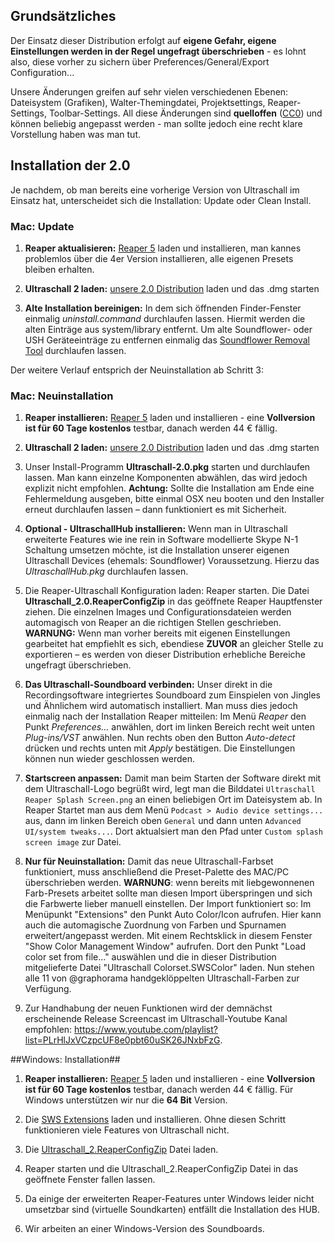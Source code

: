 
## Grundsätzliches

Der Einsatz dieser Distribution erfolgt auf **eigene Gefahr, eigene Einstellungen werden in der Regel ungefragt überschrieben** - es lohnt also, diese vorher zu sichern über Preferences/General/Export Configuration...

Unsere Änderungen greifen auf sehr vielen verschiedenen Ebenen: Dateisystem (Grafiken), Walter-Themingdatei, Projektsettings, Reaper-Settings, Toolbar-Settings. All diese Änderungen sind **quelloffen** ([CC0](https://creativecommons.org/about/cc0)) und können beliebig angepasst werden - man sollte jedoch eine recht klare Vorstellung haben was man tut.


## Installation der 2.0


Je nachdem, ob man bereits eine vorherige Version von Ultraschall im Einsatz hat, unterscheidet sich die Installation: Update oder Clean Install.

### Mac: Update 

1. **Reaper aktualisieren:** [Reaper 5](http://www.reaper.fm/download.php) laden und installieren, man kannes problemlos über die 4er Version installieren, alle eigenen Presets bleiben erhalten.

2. **Ultraschall 2 laden:** [unsere 2.0 Distribution](url.ultraschall-podcast.de/us2rc1) laden und das .dmg starten

3. **Alte Installation bereinigen:** In dem sich öffnenden Finder-Fenster einmalig *uninstall.command* durchlaufen lassen. Hiermit werden die alten Einträge aus system/library entfernt. Um alte Soundflower- oder USH Geräteeinträge zu entfernen einmalig das  [Soundflower Removal Tool](http://url.ultraschall-podcast.de/soundfloweremovalool) durchlaufen lassen.

Der weitere Verlauf entsprich der Neuinstallation ab Schritt 3:

### Mac: Neuinstallation 


1. **Reaper installieren:** [Reaper 5](http://www.reaper.fm/download.php) laden und installieren - eine **Vollversion ist für 60 Tage kostenlos** testbar, danach werden 44 € fällig.

2. **Ultraschall 2 laden:** [unsere 2.0 Distribution](url.ultraschall-podcast.de/us2rc1) laden und das .dmg starten

3. Unser Install-Programm **Ultraschall-2.0.pkg** starten und durchlaufen lassen. Man kann einzelne Komponenten abwählen, das wird jedoch explizit nicht empfohlen. **Achtung:** Sollte die Installation am Ende eine Fehlermeldung ausgeben, bitte einmal OSX neu booten und den Installer erneut durchlaufen lassen – dann funktioniert es mit Sicherheit.

4. **Optional - UltraschallHub installieren:** Wenn man in Ultraschall erweiterte Features wie ine rein in Software modellierte Skype N-1 Schaltung umsetzen möchte, ist die Installation unserer eigenen Ultraschall Devices (ehemals: Soundflower) Voraussetzung. Hierzu das *UltraschallHub.pkg* durchlaufen lassen.

5. Die Reaper-Ultraschall Konfiguration laden: Reaper starten. Die Datei **Ultraschall_2.0.ReaperConfigZip** in das geöffnete Reaper Hauptfenster ziehen. Die einzelnen Images und Configurationsdateien werden automagisch von Reaper an die richtigen Stellen geschrieben. **WARNUNG:** Wenn man vorher bereits mit eigenen Einstellungen gearbeitet hat empfiehlt es sich, ebendiese **ZUVOR** an gleicher Stelle zu exportieren – es werden von dieser Distribution erhebliche Bereiche ungefragt überschrieben.

6. **Das Ultraschall-Soundboard verbinden:** Unser direkt in die Recordingsoftware integriertes Soundboard zum Einspielen von Jingles und Ähnlichem wird automatisch installiert. Man muss dies jedoch einmalig nach der Installation Reaper mitteilen: Im Menü *Reaper* den Punkt *Preferences...* anwählen, dort im linken Bereich recht weit unten *Plug-ins/VST* anwählen. Nun rechts oben den Button *Auto-detect* drücken und rechts unten mit *Apply* bestätigen. Die Einstellungen können nun wieder geschlossen werden.

7. **Startscreen anpassen:** Damit man beim Starten der Software direkt mit dem Ultraschall-Logo begrüßt wird, legt man die Bilddatei `Ultraschall Reaper Splash Screen.png` an einen beliebigen Ort im Dateisystem ab. In Reaper Startet man aus dem Menü `Podcast > Audio device settings...` aus, dann im linken Bereich oben `General` und dann unten `Advanced UI/system tweaks...`. Dort aktualsiert man den Pfad unter `Custom splash screen image` zur Datei.

8. **Nur für Neuinstallation:** Damit das neue Ultraschall-Farbset funktioniert, muss anschließend die Preset-Palette des MAC/PC überschrieben werden. **WARNUNG**: wenn bereits mit liebgewonnenen Farb-Presets arbeitet sollte man diesen Import überspringen und sich die Farbwerte lieber manuell einstellen. Der Import funktioniert so: Im Menüpunkt "Extensions" den Punkt Auto Color/Icon aufrufen. Hier kann auch die automagische Zuordnung von Farben und Spurnamen erweitert/angepasst werden. Mit einem Rechtsklick in diesem Fenster "Show Color Management Window" aufrufen. Dort den Punkt "Load color set from file..." auswählen und die in dieser Distribution mitgelieferte Datei "Ultraschall Colorset.SWSColor" laden. Nun stehen alle 11 von @graphorama handgeklöppelten Ultraschall-Farben zur Verfügung.

9. Zur Handhabung der neuen Funktionen wird der demnächst erscheinende Release Screencast im Ultraschall-Youtube Kanal empfohlen: <https://www.youtube.com/playlist?list=PLrHlJxVCzpcUF8e0pbt60uSK26JNxbFzG>.


##Windows: Installation##

1. **Reaper installieren:** [Reaper 5](http://www.reaper.fm/download.php) laden und installieren - eine **Vollversion ist für 60 Tage kostenlos** testbar, danach werden 44 € fällig. Für Windows unterstützen wir nur die **64 Bit** Version.

2. Die [SWS Extensions](http://www.sws-extension.org) laden und installieren. Ohne diesen Schritt funktionieren viele Features von Ultraschall nicht.

3. Die [Ultraschall_2.ReaperConfigZip](url.ultraschall-podcast.de/us2bwin) Datei laden.

4. Reaper starten und die Ultraschall_2.ReaperConfigZip Datei in das geöffnete Fenster fallen lassen.

5. Da einige der erweiterten Reaper-Features unter Windows leider nicht umsetzbar sind (virtuelle Soundkarten) entfällt die Installation des HUB.

5. Wir arbeiten an einer Windows-Version des Soundboards.
